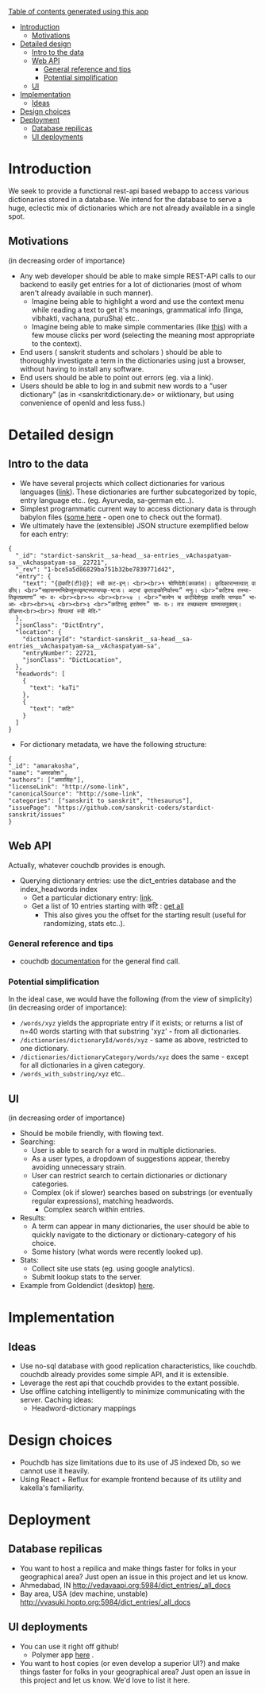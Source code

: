 [Table of contents generated using this app](https://tableofcontents.herokuapp.com)

- [Introduction](#introduction)
   - [Motivations](#motivations)
- [Detailed design](#detailed-design)
   - [Intro to the data](#intro-to-the-data)
   - [Web API](#web-api)
     - [General reference and tips](#general-reference-and-tips)
     - [Potential simplification](#potential-simplification)
   - [UI](#ui)
- [Implementation](#implementation)
   - [Ideas](#ideas)
- [Design choices](#design-choices)
- [Deployment](#deployment)
   - [Database repilicas](#database-repilicas)
   - [UI deployments](#ui-deployments)

# Introduction
We seek to provide a functional rest-api based webapp to access various dictionaries stored in a database. We intend for the database to serve a huge, eclectic mix of dictionaries which are not already available in a single spot.

## Motivations
(in decreasing order of importance)

* Any web developer should be able to make simple REST-API calls to our backend to easily get entries for a lot of dictionaries (most of whom aren't already available in such manner).
  * Imagine being able to highlight a word and use the context menu while reading a text to get it's meanings, grammatical info (linga, vibhakti, vachana, puruSha) etc..
  * Imagine being able to make simple commentaries (like [this](http://www.valmikiramayan.net/utf8/baala/sarga3/bala_3_frame.htm)) with a few mouse clicks per word (selecting the meaning most appropriate to the context).
* End users ( sanskrit students and scholars ) should be able to thoroughly investigate a term in the dictionaries using just a browser, without having to install any software.
* End users should be able to point out errors (eg. via a link).
* Users should be able to log in and submit new words to a "user dictionary" (as in <sanskritdictionary.de> or wiktionary, but using convenience of openId and less fuss.)

# Detailed design
## Intro to the data
* We have several projects which collect dictionaries for various languages ([link](https://github.com/search?q=org%3Asanskrit-coders+stardict)). These dictionaries are further subcategorized by topic, entry language etc.. (eg. Ayurveda, sa-german etc..).
* Simplest programmatic current way to access dictionary data is through babylon files ([some here](https://github.com/search?utf8=%E2%9C%93&q=user%3Asanskrit-coders+extension%3Ababylon_final&type=Code) - open one to check out the format).
* We ultimately have the (extensible) JSON structure exemplified below for each entry:
```
{
  "_id": "stardict-sanskrit__sa-head__sa-entries__vAchaspatyam-sa__vAchaspatyam-sa__22721",
  "_rev": "1-bce5a5d86829ba751b32be7839771d42",
  "entry": {
    "text": "{@कटि(टी)@}¦ स्त्री कट-इन्। <br><br>१ श्रोणिदेशे(काकांल)। कृदिकारान्तत्वात् वा ङीप्। <br>“सहासनमभिप्रेप्सुरुत्कृष्टस्पाप्यपकृ-ष्टजः। अट्यां कृताङ्कोनिर्वास्यः” मनुः। <br>“कटिश्च तस्या-तिकृतप्रमाणा” भा॰ व॰ <br><br>१० <br><br>५४ । <br>“सव्येन च कटीदेशेगृह्य वाससि पाण्डवः” भा॰ आ॰ <br><br>१६ <br><br>३ <br>“कटिस्तु हरतेमनः” सा॰ द॰। तत्र तच्छब्दस्य ग्राम्यत्वमुक्तम्। ङीबन्तः<br><br>२ पिप्पल्पां स्त्री मेदि॰"
  },
  "jsonClass": "DictEntry",
  "location": {
    "dictionaryId": "stardict-sanskrit__sa-head__sa-entries__vAchaspatyam-sa__vAchaspatyam-sa",
    "entryNumber": 22721,
    "jsonClass": "DictLocation",
  },
  "headwords": [
    {
      "text": "kaTi"
    },
    {
      "text": "कटि"
    }
  ]
}
```

* For dictionary metadata, we have the following structure:
```
{
"_id": "amarakosha",
"name": "अमरकोशः",
"authors": ["अमरसिंहः"],
"licenseLink": "http://some-link",
"canonicalSource": "http://some-link",
"categories": ["sanskrit to sanskrit", "thesaurus"],
"issuePage": "https://github.com/sanskrit-coders/stardict-sanskrit/issues"
}
```

## Web API
Actually, whatever couchdb provides is enough. 
* Querying dictionary entries: use the dict_entries database and the index_headwords index
  * Get a particular dictionary entry: [link](http://vedavaapi.org:5984/dict_entries/stardict-sanskrit__sa-head__sa-entries__amara-onto__amara-onto__0).
  * Get a list of 10 entries starting with कटि : [get all](http://vedavaapi.org:5984/dict_entries/_design/index_headwords/_view/index_headwords?limit=10&reduce=false&inclusive_end=true&include_docs=true&start_key=%22%E0%A4%95%E0%A4%9F%E0%A4%BF%22)
    * This also gives you the offset for the starting result (useful for randomizing, stats etc..).

### General reference and tips
* couchdb [documentation](http://docs.couchdb.org/en/2.0.0/api/database/find.html) for the general find call.

### Potential simplification
In the ideal case, we would have the following (from the view of simplicity) (in decreasing order of importance):

* `/words/xyz` yields the appropriate entry if it exists; or returns a list of n=40 words starting with that substring 'xyz' - from all dictionaries.
* `/dictionaries/dictionaryId/words/xyz` - same as above, restricted to one dictionary.
* `/dictionaries/dictionaryCategory/words/xyz` does the same - except for all dictionaries in a given category.
* `/words_with_substring/xyz` etc..

## UI
(in decreasing order of importance)

* Should be mobile friendly, with flowing text.
* Searching:
  * User is able to search for a word in multiple dictionaries.
  * As a user types, a dropdown of suggestions appear, thereby avoiding unnecessary strain.
  * User can restrict search to certain dictionaries or dictionary categories.
  * Complex (ok if slower) searches based on substrings (or eventually regular expressions), matching headwords.
    * Complex search within entries.
* Results:
  * A term can appear in many dictionaries, the user should be able to quickly navigate to the dictionary or dictionary-category of his choice.
  * Some history (what words were recently looked up).
* Stats:
  * Collect site use stats (eg. using google analytics).
  * Submit lookup stats to the server.
* Example from Goldendict (desktop) [here](http://imgur.com/a/Tj6OZ?).


# Implementation
## Ideas
* Use no-sql database with good replication characteristics, like couchdb. couchdb already provides some simple API, and it is extensible.
* Leverage the rest api that couchdb provides to the extant possible.
* Use offline catching intelligently to minimize communicating with the server. Caching ideas:
  * Headword-dictionary mappings

# Design choices
* Pouchdb has size limitations due to its use of JS indexed Db, so we cannot use it heavily.
* Using React + Reflux for example frontend because of its utility and kakella's familiarity.

# Deployment
## Database repilicas
* You want to host a repilica and make things faster for folks in your geographical area? Just open an issue in this project and let us know.
* Ahmedabad, IN <http://vedavaapi.org:5984/dict_entries/_all_docs>
* Bay area, USA (dev machine, unstable) <http://vvasuki.hopto.org:5984/dict_entries/_all_docs>

## UI deployments
* You can use it right off github!
  * Polymer app [here](https://sanskrit-coders.github.io/dict-api/polymer-app/build/github/) .
* You want to host copies (or even develop a superior UI?) and make things faster for folks in your geographical area? Just open an issue in this project and let us know. We'd love to list it here.

